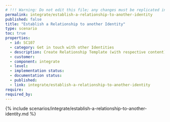```yaml
---
# !!! Warning: Do not edit this file; any changes must be replicated in Excel !!!
permalink: integrate/establish-a-relationship-to-another-identity
published: false
title: "Establish a Relationship to another Identity"
type: scenario
toc: true
properties:
  - id: SC107
  - category: Get in touch with other Identities
  - description: Create Relationship Template (with respective content) Communicate Template to peer (over side channel) Scan Template / Press Link Check and accept Request Send Relationship Request (including Response to Template's Request) Receive Relationship Request Check Relationship Request Accept Relationship Request
  - customer:
  - component: integrate
  - level:
  - implementation status:
  - documentation status:
  - published:
  - link: integrate/establish-a-relationship-to-another-identity
require:
required_by:
---
```


{% include scenarios/integrate/establish-a-relationship-to-another-identity.md %}
